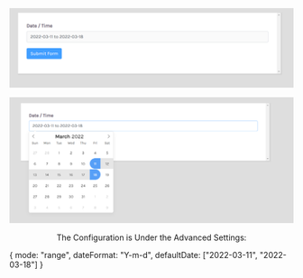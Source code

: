 <p align="center">
<img src="https://github.com/shuvoaftab/wpmanageninja/blob/main/FluentForms/Pre_Defined_Date_Range/Pre%20Defined%20Date%20Range%20in%20Fluent%20Forms.png" alt="Ibrahim Sharif" />
</p>
<p align="center">
<img src="https://github.com/shuvoaftab/wpmanageninja/blob/main/FluentForms/Pre_Defined_Date_Range/Pre%20Defined%20Date%20Range%20in%20Fluent%20Forms%202.png" alt="Ibrahim Sharif" />
</p>

<p align="center">
The Configuration is Under the Advanced Settings:
</p>
{
    mode: "range",
    dateFormat: "Y-m-d",
    defaultDate: ["2022-03-11", "2022-03-18"]
}
